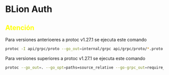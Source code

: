 # BLion Auth

## <span style="color:yellow">Atención</span>

Para versiones anterioeres a protoc v1.27.1 se ejecuta este comando
````bash
protoc -I api/grpc/proto --go_out=internal/grpc api/grpc/proto/*.proto
````
Para versiones superiores a protoc v1.27.1 se ejecuta este comando
````bash
protoc --go_out=. --go_opt=paths=source_relative --go-grpc_out=require_unimplemented_servers=false:. --go-grpc_opt=paths=source_relative api/grpc/proto/*.proto
````
